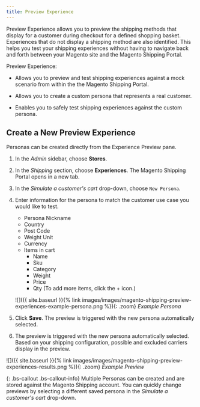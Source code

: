 ```yaml
---
title: Preview Experience
---
```


Preview Experience allows you to preview the shipping methods that display for a customer during checkout for a defined shopping basket. Experiences that do not display a shipping method are also identified. This helps you test your shipping experiences without having to navigate back and forth between your Magento site and the Magento Shipping Portal.

Preview Experience:

- Allows you to preview and test shipping experiences against a mock scenario from within the the Magento Shipping Portal.

- Allows you to create a custom persona that represents a real customer.

- Enables you to safely test shipping experiences against the custom persona.

## Create a New Preview Experience

Personas can be created directly from the Experience Preview pane.

1.  In the _Admin_ sidebar, choose **Stores**.

1.  In the _Shipping_ section, choose **Experiences**. The Magento Shipping Portal opens in a new tab.

1.  In the _Simulate a customer's cart_ drop-down, choose `New Persona`.

1.	Enter information for the persona to match the customer use case you would like to test.

    - Persona Nickname
    - Country
    - Post Code
    - Weight Unit
    - Currency
    - Items in cart
        - Name
        - Sku
        - Category
        - Weight
        - Price
        - Qty
            (To add more items, click the + icon.)

    ![]({{ site.baseurl }}{% link images/images/magento-shipping-preview-experiences-example-persona.png %}){: .zoom}
    _Example Persona_

1.	Click **Save**. The preview is triggered with the new persona automatically selected.

1.	The preview is triggered with the new persona automatically selected. Based on your shipping configuration, possible and excluded carriers display in the preview.

![]({{ site.baseurl }}{% link images/images/magento-shipping-preview-experiences-results.png %}){: .zoom}
_Example Preview_

{: .bs-callout .bs-callout-info}
Multiple Personas can be created and are stored against the Magento Shipping account. You can quickly change previews by selecting a different saved persona in the _Simulate a customer's cart_ drop-down.
